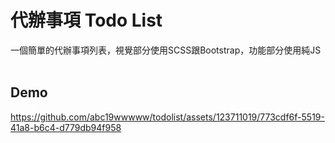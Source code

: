 <h1>代辦事項 Todo List</h1>
一個簡單的代辦事項列表，視覺部分使用SCSS跟Bootstrap，功能部分使用純JS
<br/>
<br/>
<h2>Demo</h2>


https://github.com/abc19wwwww/todolist/assets/123711019/773cdf6f-5519-41a8-b6c4-d779db94f958



